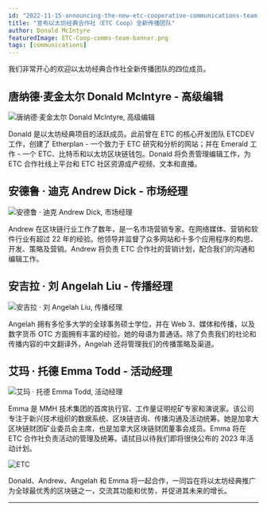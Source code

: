 ```yaml
---
id: "2022-11-15-announcing-the-new-etc-cooperative-communications-team-cn"
title: "宣布以太坊经典合作社（ETC Coop）全新传播团队"
author: Donald McIntyre
featuredImage: ETC-Coop-comms-team-banner.png
tags: [communications]
---
```


我们非常开心的欢迎以太坊经典合作社全新传播团队的四位成员。

## 唐纳德·麦金太尔 Donald McIntyre - 高级编辑

![唐纳德·麦金太尔 Donald McIntyre, 高级编辑](/Donald-profile-pic.JPG)

Donald 是以太坊经典项目的活跃成员。此前曾在 ETC 的核心开发团队 ETCDEV 工作，创建了 Etherplan - 一个致力于 ETC 研究和分析的网站；并在 Emerald 工作 - 一个 ETC、比特币和以太坊区块链钱包。Donald 将负责管理编辑工作，为 ETC 合作社线上平台和 ETC 社区资源成产视频、文本和直播。

## 安德鲁 · 迪克 Andrew Dick - 市场经理

![安德鲁 · 迪克 Andrew Dick, 市场经理](/Andrew-profile-pic.jpeg)

Andrew 在区块链行业工作了数年，是一名市场营销专家。在网络媒体、营销和软件行业有超过 22 年的经验。他领导并监督了众多网站和十多个应用程序的构思、开发、策略及营销。Andrew 将负责 ETC 合作社的营销计划，配合我们的沟通和编辑工作。

## 安吉拉 · 刘 Angelah Liu - 传播经理

![安吉拉 · 刘 Angelah Liu, 传播经理](/Angelah-profile-pic.jpeg)

Angelah 拥有多伦多大学的全球事务硕士学位，并在 Web 3、媒体和传播，以及数字货币 OTC 方面拥有丰富的经验。她的母语为普通话。除了负责我们的社论和传播内容的中文翻译外，Angelah 还将管理我们的传播策略及渠道。

## 艾玛 · 托德 Emma Todd - 活动经理

![艾玛 · 托德 Emma Todd, 活动经理](/Emma-profile-pic.jpeg)

Emma 是 MMH 技术集团的首席执行官、工作量证明挖矿专家和演说家。该公司专注于新兴技术组织的数据系统、区块链咨询、传播沟通及活动统筹。她是加拿大区块链财团矿业委员会主席，也是加拿大区块链财团董事会成员。Emma 将在 ETC 合作社负责活动的管理及统筹。请拭目以待我们即将很快公布的 2023 年活动计划。

![ETC](/ETC-promotion-comms-team.png)

Donald、Andrew、Angelah 和 Emma 将一起合作，一同旨在将以太坊经典推广为全球最优秀的区块链之一，交流其功能和优势，并促进其未来的增长。

---
